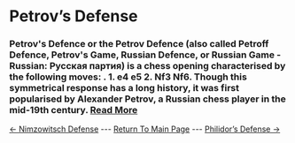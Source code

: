 # Petrov’s Defense

### Petrov's Defence or the Petrov Defence (also called Petroff Defence, Petrov's Game, Russian Defence, or Russian Game - Russian: Русская партия) is a chess opening characterised by the following moves: . 1. e4 e5 2. Nf3 Nf6. Though this symmetrical response has a long history, it was first popularised by Alexander Petrov, a Russian chess player in the mid-19th century.  [Read More](https://en.wikipedia.org/wiki/Petrov's_Defence)

[<- Nimzowitsch Defense](NimzowitschDefense.md) --- [Return To Main Page](index.md) --- [Philidor’s Defense ->](Philidor’sDefense.md)